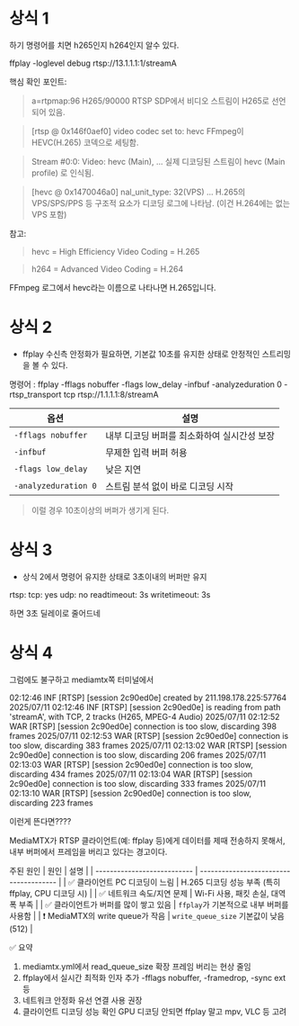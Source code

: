 # 상식 1

하기 명령어를 치면 h265인지 h264인지 알수 있다.

ffplay -loglevel debug rtsp://13.1.1.1:1/streamA

핵심 확인 포인트:
> a=rtpmap:96 H265/90000
RTSP SDP에서 비디오 스트림이 H265로 선언되어 있음.

> [rtsp @ 0x146f0aef0] video codec set to: hevc
FFmpeg이 HEVC(H.265) 코덱으로 세팅함.

> Stream #0:0: Video: hevc (Main), ...
실제 디코딩된 스트림이 hevc (Main profile) 로 인식됨.

> [hevc @ 0x1470046a0] nal_unit_type: 32(VPS) ...
H.265의 VPS/SPS/PPS 등 구조적 요소가 디코딩 로그에 나타남. (이건 H.264에는 없는 VPS 포함)

참고:
> hevc = High Efficiency Video Coding = H.265

> h264 = Advanced Video Coding = H.264

FFmpeg 로그에서 hevc라는 이름으로 나타나면 H.265입니다.


# 상식 2
- ffplay 수신측 안정화가 필요하면, 기본값 10초를 유지한 상태로 안정적인 스트리밍을 볼 수 있다.

명령어 : ffplay -fflags nobuffer -flags low_delay -infbuf -analyzeduration 0 -rtsp_transport tcp rtsp://1.1.1.1:8/streamA


| 옵션                   | 설명                       |
| -------------------- | ------------------------ |
| `-fflags nobuffer`   | 내부 디코딩 버퍼를 최소화하여 실시간성 보장 |
| `-infbuf`            | 무제한 입력 버퍼 허용             |
| `-flags low_delay`   | 낮은 지연                    |
| `-analyzeduration 0` | 스트림 분석 없이 바로 디코딩 시작      |

> 이럴 경우 10초이상의 버퍼가 생기게 된다.

# 상식 3
- 상식 2에서 명령어 유지한 상태로 3초이내의 버퍼만 유지


rtsp:
  tcp: yes
  udp: no
  readtimeout: 3s
  writetimeout: 3s

하면 3초 딜레이로 줄어드네


# 상식 4

그럼에도 불구하고 mediamtx쪽 터미널에서 

02:12:46 INF [RTSP] [session 2c90ed0e] created by 211.198.178.225:57764
2025/07/11 02:12:46 INF [RTSP] [session 2c90ed0e] is reading from path 'streamA', with TCP, 2 tracks (H265, MPEG-4 Audio)
2025/07/11 02:12:52 WAR [RTSP] [session 2c90ed0e] connection is too slow, discarding 398 frames
2025/07/11 02:12:53 WAR [RTSP] [session 2c90ed0e] connection is too slow, discarding 383 frames
2025/07/11 02:13:02 WAR [RTSP] [session 2c90ed0e] connection is too slow, discarding 206 frames
2025/07/11 02:13:03 WAR [RTSP] [session 2c90ed0e] connection is too slow, discarding 434 frames
2025/07/11 02:13:04 WAR [RTSP] [session 2c90ed0e] connection is too slow, discarding 333 frames
2025/07/11 02:13:10 WAR [RTSP] [session 2c90ed0e] connection is too slow, discarding 223 frames

이런게 뜬다면????

MediaMTX가 RTSP 클라이언트(예: ffplay 등)에게 데이터를 제때 전송하지 못해서, 내부 버퍼에서 프레임을 버리고 있다는 경고이다.

주된 원인
| 원인                          | 설명                                     |
| --------------------------- | -------------------------------------- |
| ✅ 클라이언트 PC 디코딩이 느림          | H.265 디코딩 성능 부족 (특히 ffplay, CPU 디코딩 시) |
| ✅ 네트워크 속도/지연 문제             | Wi-Fi 사용, 패킷 손실, 대역폭 부족                |
| ✅ 클라이언트가 버퍼를 많이 쌓고 있음       | `ffplay`가 기본적으로 내부 버퍼를 사용함             |
| ❗ MediaMTX의 write queue가 작음 | `write_queue_size` 기본값이 낮음 (512)       |


✅ 요약
1. mediamtx.yml에서 read_queue_size 확장 프레임 버리는 현상 줄임
2. ffplay에서 실시간 최적화 인자 추가 -fflags nobuffer, -framedrop, -sync ext 등
3. 네트워크 안정화	유선 연결 사용 권장
4. 클라이언트 디코딩 성능 확인	GPU 디코딩 안되면 ffplay 말고 mpv, VLC 등 고려
